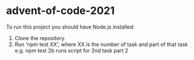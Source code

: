 # advent-of-code-2021

To run this project you should have Node.js installed:

1. Clone the repository.
2. Run 'npm test XX', where XX is the number of task and part of that task e.g. npm test 2b runs script for 2nd task part 2
